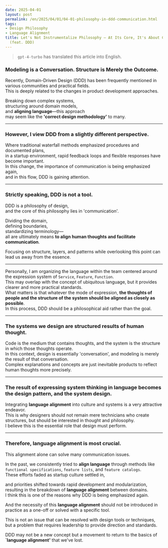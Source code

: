 ```yaml
---
date: 2025-04-01
layout: post
permalink: /en/2025/04/01/04-01-philosophy-in-ddd-communication.html
tags:
- Design Philosophy
- Language Alignment
title: Let's Not Instrumentalize Philosophy – At Its Core, It's About Communication
  (feat. DDD)
---
```

> `gpt-4-turbo` has translated this article into English.

### Modeling is a Conversation. Structure is Merely the Outcome.

Recently, Domain-Driven Design (DDD) has been frequently mentioned in various communities and practical fields.  
This is deeply related to the changes in product development approaches.

Breaking down complex systems,  
structuring around domain models,  
and **aligning language**—this approach  
may seem like the **'correct design methodology'** to many.

---

### However, I view DDD from a slightly different perspective.

Where traditional waterfall methods emphasized procedures and documented plans,  
in a startup environment, rapid feedback loops and flexible responses have become important.  
In this change, the importance of communication is being emphasized again,  
and in this flow, DDD is gaining attention.

---

### Strictly speaking, DDD is not a tool.

DDD is a philosophy of design,  
and the core of this philosophy lies in 'communication'.

Dividing the domain,  
defining boundaries,  
standardizing terminology—  
all are ultimately means **to align human thoughts and facilitate communication**.

Focusing on structure, layers, and patterns while overlooking this point can lead us away from the essence.

---

Personally, I am organizing the language within the team centered around the expression system of `Service`, `Feature`, `Function`.  
This may overlap with the concept of ubiquitous language, but it provides clearer and more practical standards.  
What matters is that whatever the mode of expression, **the thoughts of people and the structure of the system should be aligned as closely as possible**.  
In this process, DDD should be a philosophical aid rather than the goal.

---

### The systems we design are structured results of human thought.  
Code is the medium that contains thoughts, and the system is the structure in which those thoughts operate.  
In this context, design is essentially 'conversation', and modeling is merely the result of that conversation.  
Complex explanations and concepts are just inevitable products to reflect human thoughts more precisely.

---

### **The result of expressing system thinking in language becomes the design pattern, and the system design.**  
Integrating **language alignment** into culture and systems is a very attractive endeavor.  
This is why designers should not remain mere technicians who create structures, but should be interested in thought and philosophy.  
I believe this is the essential role that design must perform.

---

### Therefore, **language alignment** is most crucial.

This alignment alone can solve many communication issues.

In the past, we consistently tried to **align language** through methods like `functional specifications`, `feature lists`, and `feature catalogs`.  
These efforts faded as startup culture settled in,

and priorities shifted towards rapid development and modularization,  
resulting in the breakdown of **language alignment** between domains.  
I think this is one of the reasons why DDD is being emphasized again.

And the necessity of this **language alignment** should not be introduced in practice as a one-off or solved with a specific tool.

This is not an issue that can be resolved with design tools or techniques,  
but a problem that requires leadership to provide direction and standards.

DDD may not be a new concept but a movement to return to the basics of **`language alignment'** that we've lost.